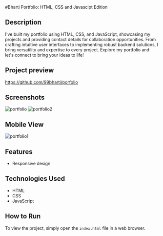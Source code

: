 #Bharti Portfolio: HTML, CSS  and Javascipt Edition

## Description
I've built my portfolio using HTML, CSS, and JavaScript, showcasing my projects and providing contact details for collaboration opportunities. 
From crafting intuitive user interfaces to implementing robust backend solutions, I bring versatility and expertise to every project. Explore my portfolio and let's connect to bring your ideas to life!
## Project preview
https://github.com/99bharti/porfolio

## Screenshots
![portfolio](https://github.com/srishtibhriegu/Portfolio/assets/126707268/7174ff69-2dc0-404f-a80c-cc06f7250250)
![portfolio2](https://github.com/srishtibhriegu/Portfolio/assets/126707268/dcc863ec-1785-44b6-97ed-073acea65686)

## Mobile View
![portfolio1](https://github.com/srishtibhriegu/Portfolio/assets/126707268/82c39cc6-3d2e-4d45-8ee2-1d522464335b)

## Features

- Responsive design


## Technologies Used
- HTML
- CSS
- JavaScript

## How to Run
To view the project, simply open the `index.html` file in a web browser.
